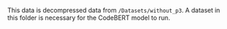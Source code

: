 This data is decompressed data from `/Datasets/without_p3`. A dataset in this folder is necessary for the CodeBERT model to run.